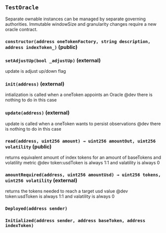 ## `TestOracle`

Separate ownable instances can be managed by separate governing authorities.
Immutable windowSize and granularity changes require a new oracle contract.




### `constructor(address oneTokenFactory, string description, address indexToken_)` (public)





### `setAdjustUp(bool _adjustUp)` (external)

update is adjust up/down flag



### `init(address)` (external)

intialization is called when a oneToken appoints an Oracle
     @dev there is nothing to do in this case



### `update(address)` (external)

update is called when a oneToken wants to persist observations
     @dev there is nothing to do in this case



### `read(address, uint256 amount) → uint256 amountOut, uint256 volatility` (public)

returns equivalent amount of index tokens for an amount of baseTokens and volatility metric
     @dev token:usdToken is always 1:1 and valatility is always 0



### `amountRequired(address, uint256 amountUsd) → uint256 tokens, uint256 volatility` (external)

returns the tokens needed to reach a target usd value
     @dev token:usdToken is always 1:1 and valatility is always 0




### `Deployed(address sender)`





### `Initialized(address sender, address baseToken, address indexToken)`





